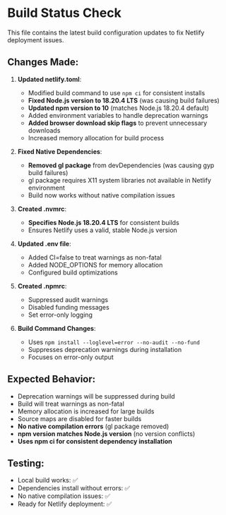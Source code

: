 # Build Status Check

This file contains the latest build configuration updates to fix Netlify deployment issues.

## Changes Made:

1. **Updated netlify.toml**:
   - Modified build command to use `npm ci` for consistent installs
   - **Fixed Node.js version to 18.20.4 LTS** (was causing build failures)
   - **Updated npm version to 10** (matches Node.js 18.20.4 default)
   - Added environment variables to handle deprecation warnings
   - **Added browser download skip flags** to prevent unnecessary downloads
   - Increased memory allocation for build process

2. **Fixed Native Dependencies**:
   - **Removed gl package** from devDependencies (was causing gyp build failures)
   - gl package requires X11 system libraries not available in Netlify environment
   - Build now works without native compilation issues

3. **Created .nvmrc**:
   - **Specifies Node.js 18.20.4 LTS** for consistent builds
   - Ensures Netlify uses a valid, stable Node.js version

4. **Updated .env file**:
   - Added CI=false to treat warnings as non-fatal
   - Added NODE_OPTIONS for memory allocation
   - Configured build optimizations

3. **Created .npmrc**:
   - Suppressed audit warnings
   - Disabled funding messages
   - Set error-only logging

4. **Build Command Changes**:
   - Uses `npm install --loglevel=error --no-audit --no-fund`
   - Suppresses deprecation warnings during installation
   - Focuses on error-only output

## Expected Behavior:
- Deprecation warnings will be suppressed during build
- Build will treat warnings as non-fatal
- Memory allocation is increased for large builds
- Source maps are disabled for faster builds
- **No native compilation errors** (gl package removed)
- **npm version matches Node.js version** (no version conflicts)
- **Uses npm ci for consistent dependency installation**

## Testing:
- Local build works: ✅
- Dependencies install without errors: ✅
- No native compilation issues: ✅
- Ready for Netlify deployment: ✅

